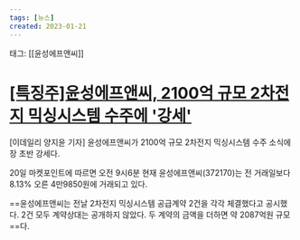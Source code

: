 ```yaml
---
tags: [뉴스]
created: 2023-01-21
---
```


태그: [[윤성에프앤씨]]

# [[특징주]윤성에프앤씨, 2100억 규모 2차전지 믹싱시스템 수주에 '강세'](https://n.news.naver.com/article/018/0005409906?sid=101)

[이데일리 양지윤 기자] 윤성에프앤씨가 2100억 규모 2차전지 믹싱시스템 수주 소식에 장 초반 강세다.  

20일 마켓포인트에 따르면 오전 9시6분 현재 윤성에프앤씨(372170)는 전 거래일보다 8.13% 오른 4만9850원에 거래되고 있다.   

==윤성에프앤씨는 전날 2차전지 믹싱시스템 공급계약 2건을 각각 체결했다고 공시했다. 2건 모두 계약상대는 공개하지 않았다. 두 계약의 금액을 더하면 약 2087억원 규모==다.
